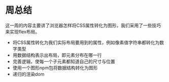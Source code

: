 # 周总结
这一周的内容主要讲了浏览器怎样将CSS属性转化为图形，我们采用了一些技巧来实现flex布局。
- 将CSS属性转化为我们实际布局要用到的属性，例如像素值字符串都转化为数字类型
- 用数据结构表示出布局，即元素分布在哪一行
- 完善逻辑，使每一个子元素都知道自己的尺寸与位置
- 使用一个图形npm包将数据结构转化为图形
- 递归的渲染dom